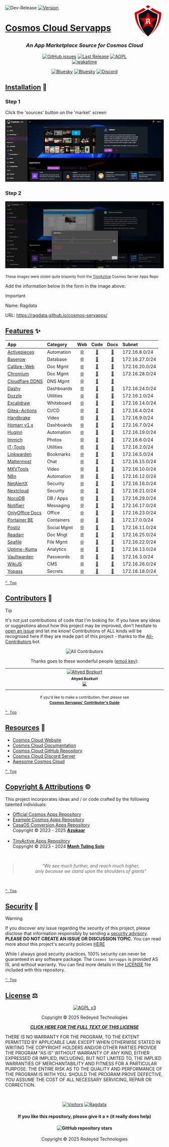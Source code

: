 <a name="top" href="https://github.com/ragdata" target="_blank"><img height="100" align="right" src="https://raw.githubusercontent.com/Ragdata/media/master/logo/Ragdata-64.svg" alt="Cosmos Server Servapps" /></a>

<!-- [![Codacy grade][codacy-grade]][codacy-repo] -->
![Dev-Release][dev-release]
[![Version][version-badge]][release]

<h1>

[Cosmos Cloud Servapps][release]

</h1>

<div align="center">

### _An App Marketplace Source for Cosmos Cloud_

[![GitHub issues][issues-badge]][issues]
[![Last Release][release-date]][release]
[![AGPL][license-badge]][agpl-license]
<br />
[![wakatime][wakatime-badge]][wakatime-repo]

</div>

<div align="center">

<a href="https://bsky.app/profile/aever.au" target="_blank"><img alt="Bluesky" src="https://img.shields.io/badge/Bluesky-0085ff?style=flat-square&logo=bluesky&logoColor=white" /></a>
<a href="mailto:github.discharge208@passfwd.com" target="_blank"><img alt="Bluesky" src="https://img.shields.io/badge/Email-00B4F0?style=flat-square&logo=maildotru&logoColor=white" /></a>
<a href="https://discord.com/users/146165361333633024" target="_blank"><img alt="Discord" src="https://img.shields.io/badge/Discord-5865f2?style=flat-square&logo=discord&logoColor=white" /></a>

</div>

## [Installation](#top) 📂

### Step 1

Click the 'sources' button on the 'market' screen

<img src="images/1.png">

### Step 2

<img src="images/2.png">

<small>These images were stolen quite brazenly from the <a href="https://github.com/TinyActive/cosmos-servapps" target="blank">TinyActive</a> Cosmos Server Apps Repo</small>

Add the information below in the form in the image above:

> [!important]
> Name: Ragdata
>
> URL: https://ragdata.github.io/cosmos-servapps/

## [Features](#top) ✨

| App                         | Category    | Web             | Code            | Docs           | Subnet           |
|:----------------------------|:------------|:---------------:|:---------------:|:--------------:|:-----------------|
| [Activepieces][act]         | Automation  | [🌐][act-web]   | [💾][act-cod]  | [📖][act-doc]  | 172.16.8.0/24    |
| [Baserow][bas]              | Database    | [🌐][bas-web]   | [💾][bas-cod]  | [📖][bas-doc]  | 172.16.27.0/24   |
| [Calibre-Web][cal]          | Doc Mgmt    | [🌐][cal-web]   | [💾][cal-cod]  | [📖][cal-doc]  | 172.16.20.0/24   |
| [Chromium][chr]             | Doc Mgmt    | [🌐][chr-web]   | [💾][chr-cod]  | [📖][chr-doc]  | 172.16.28.0/24   |
| [Cloudflare DDNS][dns]      | DNS Mgmt    | [🌐][dns-web]   | [💾][dns-cod]  | [📖][dns-doc]  |                  |
| [Dashy][das]                | Dashboards  | [🌐][das-web]   | [💾][das-cod]  | [📖][das-doc]  | 172.16.24.0/24   |
| [Dozzle][doz]               | Utilities   | [🌐][doz-web]   | [💾][doz-cod]  | [📖][doz-doc]  | 172.16.1.0/24    |
| [Excalidraw][exc]           | Whiteboard  | [🌐][exc-web]   | [💾][exc-cod]  | [📖][exc-doc]  | 172.16.14.0/24   |
| [Gitea-Actions][git]        | CI/CD       | [🌐][git-web]   | [💾][git-cod]  | [📖][git-doc]  | 172.16.4.0/24    |
| [Handbrake][hnd]            | Video       | [🌐][hnd-web]   | [💾][hnd-cod]  | [📖][hnd-doc]  | 172.16.9.0/24    |
| [Homarr v1.x][hom]          | Dashboards  | [🌐][hom-web]   | [💾][hom-cod]  | [📖][hom-doc]  | 172.16.7.0/24    |
| [Huginn][hug]               | Automation  | [🌐][hug-web]   | [💾][hug-cod]  | [📖][hug-doc]  | 172.16.19.0/24   |
| [Immich][imm]               | Photos      | [🌐][imm-web]   | [💾][imm-cod]  | [📖][imm-doc]  | 172.16.6.0/24    |
| [IT-Tools][itt]             | Utilities   | [🌐][itt-web]   | [💾][itt-cod]  | [📖][itt-doc]  | 172.16.2.0/24    |
| [Linkwarden][lnk]           | Bookmarks   | [🌐][lnk-web]   | [💾][lnk-cod]  | [📖][lnk-doc]  | 172.16.5.0/24    |
| [Mattermost][mat]           | Chat        | [🌐][mat-web]   | [💾][mat-cod]  | [📖][mat-doc]  | 172.16.15.0/24   |
| [MKVTools][mkv]             | Video       | [🌐][mkv-web]   | [💾][mkv-cod]  | [📖][mkv-doc]  | 172.16.10.0/24   |
| [N8n][n8n]                  | Automation  | [🌐][n8n-web]   | [💾][n8n-cod]  | [📖][n8n-doc]  | 172.16.12.0/24   |
| [NetAlertX][net]            | Security    | [🌐][net-web]   | [💾][net-cod]  | [📖][net-doc]  | 172.16.16.0/24   |
| [Nextcloud][nex]            | Security    | [🌐][nex-web]   | [💾][nex-cod]  | [📖][nex-doc]  | 172.16.21.0/24   |
| [NocoDB][noc]               | DB / Apps   | [🌐][noc-web]   | [💾][noc-cod]  | [📖][noc-doc]  | 172.16.29.0/24   |
| [Notifiarr][not]            | Messaging   | [🌐][not-web]   | [💾][not-cod]  | [📖][not-doc]  | 172.16.17.0/24   |
| [OnlyOffice Docs][ood]      | Office      | [🌐][ood-web]   | [💾][ood-cod]  | [📖][ood-doc]  | 172.16.23.0/24   |
| [Portainer BE][pbe]         | Containers  | [🌐][pbe-web]   | [💾][pbe-cod]  | [📖][pbe-doc]  | 172.17.0.0/24    |
| [Postiz][ptz]               | Social Mgmt | [🌐][ptz-web]   | [💾][ptz-cod]  | [📖][ptz-doc]  | 172.16.11.0/24   |
| [Readarr][rdr]              | Doc Mngt    | [🌐][rdr-web]   | [💾][rdr-cod]  | [📖][rdr-doc]  | 172.16.25.0/24   |
| [Seafile][sea]              | File Mgmt   | [🌐][sea-web]   | [💾][sea-cod]  | [📖][sea-doc]  | 172.16.22.0/24   |
| [Uptime-Kuma][upk]          | Analytics   | [🌐][upk-web]   | [💾][upk-cod]  | [📖][upk-doc]  | 172.16.13.0/24   |
| [Vaultwarden][vlw]          | Passwords   | [🌐][vlw-web]   | [💾][vlw-cod]  | [📖][vlw-doc]  | 172.16.3.0/24    |
| [WikiJS][wik]               | CMS         | [🌐][wik-web]   | [💾][wik-cod]  | [📖][wik-doc]  | 172.16.26.0/24   |
| [Yopass][yop]               | Secrets     | [🌐][yop-web]   | [💾][yop-cod]  | [📖][yop-doc]  | 172.16.18.0/24   |

[`^ Top`](#top)

## [Contributors](#toc) 💎

> [!tip]
> It's not just contributions of code that I'm looking for.  If you have any ideas or suggestions about how this project may be improved, don't hesitate to [open an issue][issues] and let me know!  Contributions of ALL kinds will be recognised here if they are made part of this project - thanks to the [All-Contributors][all-contributors] bot.


<div align="center">

<!-- ALL-CONTRIBUTORS-BADGE:START - Do not remove or modify this section -->
![All Contributors](https://img.shields.io/github/all-contributors/ragdata/cosmos-servapps?color=ee8449&style=for-the-badge)
<!-- ALL-CONTRIBUTORS-BADGE:END -->

Thanks goes to these wonderful people ([emoji key](https://allcontributors.org/docs/en/emoji-key)):

<!-- ALL-CONTRIBUTORS-LIST:START - Do not remove or modify this section -->
<!-- prettier-ignore-start -->
<!-- markdownlint-disable -->
<table>
  <tbody>
    <tr>
      <td align="center" valign="top" width="14.28%"><a href="https://github.com/a-bozkurt"><img src="https://avatars.githubusercontent.com/u/211136057?v=4?s=64" width="64px;" alt="Ahyed Bozkurt"/><br /><sub><b>Ahyed Bozkurt</b></sub></a><br /><a href="https://github.com/Ragdata/cosmos-servapps/commits?author=a-bozkurt" title="Code">💻</a></td>
    </tr>
  </tbody>
</table>
<!-- markdownlint-restore -->
<!-- prettier-ignore-end -->
<!-- ALL-CONTRIBUTORS-LIST:END -->

<small>If you'd like to make a contribution, then please see<br />[**Cosmos Servapps' Contributor's Guide**][contributing]</small>

</div>

[`^ Top`](#top)

## [Resources](#top) 📖

* [Cosmos Cloud Website](https://cosmos-cloud.io/)
* [Cosmos Cloud Documentation](https://cosmos-cloud.io/doc)
* [Cosmos Cloud GitHub Repository](https://github.com/azukaar/cosmos-server)
* [Cosmos Cloud Discord Server](https://discord.gg/PwMWwsrwHA)
* [Awesome Cosmos Cloud](https://github.com/azukaar/awesome-cosmos-cloud)

[`^ Top`](#top)

## [Copyright & Attributions](#top) ©️

This project incorporates ideas and / or code crafted by the following talented individuals:

* [Official Cosmos Apps Repository](https://github.com/azukaar/cosmos-servapps-official)
* [Example Cosmos Apps Repository](https://github.com/azukaar/cosmos-marketplace-example)
* [CasaOS Conversion Apps Repository](https://github.com/azukaar/cosmos-servapps-official)<br />Copyright &copy; 2023 - 2025 [**Azukaar**](https://github.com/azukaar)
<br /><br />
* [TinyActive Apps Repository](https://github.com/TinyActive/cosmos-servapps)<br />
Copyright &copy; 2023 - 2024 [**Mạnh Tường Solo**](https://github.com/vncloudsco)

<br />

> <div align="center"><em>"We see much further, and reach much higher,<br>only because we stand upon the shoulders of giants"</em></div>
<br />

[`^ Top`](#top)

## [Security](#top) 🔐

> [!warning]
>If you discover any issue regarding the security of this project, please disclose that information responsibly by sending a [security advisory][advisory].  **PLEASE DO NOT CREATE AN ISSUE OR DISCUSSION TOPIC.**  You can read more about this project's security policies [HERE][security]

While I always good security practices, 100% security can never be guaranteed in any software package.  The `Cosmos Servapps` is provided AS IS, and without warranty.  You can find more details in the [LICENSE](LICENSE) file included with this repository.

[`^ Top`](#top)

## [License](#top) ⚖️

<div align="center">

[![AGPL v3][license-badge]][agpl-license]

Copyright © 2025 Redeyed Technologies

[_**CLICK HERE FOR THE FULL TEXT OF THIS LICENSE**_][agpl-license]

</div>

THERE IS NO WARRANTY FOR THE PROGRAM, TO THE EXTENT PERMITTED BY
APPLICABLE LAW.  EXCEPT WHEN OTHERWISE STATED IN WRITING THE COPYRIGHT
HOLDERS AND/OR OTHER PARTIES PROVIDE THE PROGRAM "AS IS" WITHOUT WARRANTY
OF ANY KIND, EITHER EXPRESSED OR IMPLIED, INCLUDING, BUT NOT LIMITED TO,
THE IMPLIED WARRANTIES OF MERCHANTABILITY AND FITNESS FOR A PARTICULAR
PURPOSE.  THE ENTIRE RISK AS TO THE QUALITY AND PERFORMANCE OF THE PROGRAM
IS WITH YOU.  SHOULD THE PROGRAM PROVE DEFECTIVE, YOU ASSUME THE COST OF
ALL NECESSARY SERVICING, REPAIR OR CORRECTION.

&nbsp;

<div align="center">

<a href="https://visitorbadge.io/status?path=https%3A%2F%2Fgithub.com%2Fragdata%2Fcosmos-servapps" target="_blank"><img alt="Visitors" src="https://api.visitorbadge.io/api/combined?path=https%3A%2F%2Fgithub.com%2Fragdata%2Fcosmos-servapps&countColor=%23d20000" /></a>
<a href="https://github.com/Ragdata" target="_blank"><img alt="Ragdata" src="https://img.shields.io/badge/-Made_With_☕_By_Ragdata-D20000?style=for-the-badge" /></a>

<h4>

If you like this repository, please give it a ⭐ (it really does help)

<img alt="GitHub repository stars" src="https://img.shields.io/github/stars/ragdata/cosmos-servapps?style=social">

</h4>

Copyright &copy; 2025 Redeyed Technologies
</div>

[sce]: https://github.com/Ragdata/cosmos-servapps/tree/master/servapps/activepieces
[sce-web]: https://www.activepieces.com/
[sce-cod]: https://github.com/activepieces/activepieces/
[sce-doc]: https://seafile.readthedocs.io/en/latest/

[pro]: https://github.com/Ragdata/cosmos-servapps/tree/master/servapps/activepieces
[pro-web]: https://www.activepieces.com/
[pro-cod]: https://github.com/activepieces/activepieces/
[pro-doc]: https://www.seafile.com/en/support/

[ood]: https://github.com/Ragdata/cosmos-servapps/tree/master/servapps/activepieces
[ood-web]: https://www.activepieces.com/
[ood-cod]: https://github.com/activepieces/activepieces/
[ood-doc]: https://helpcenter.onlyoffice.com/

[//]: # (############################################################)

[act]: https://github.com/Ragdata/cosmos-servapps/tree/master/servapps/activepieces
[act-web]: https://www.activepieces.com/
[act-cod]: https://github.com/activepieces/activepieces/
[act-doc]: https://www.activepieces.com/docs/getting-started/introduction

[bas]: https://github.com/Ragdata/cosmos-servapps/tree/master/servapps/baserow
[bas-web]: https://baserow.io/
[bas-cod]: https://gitlab.com/baserow/baserow
[bas-doc]: https://baserow.io/user-docs

[cal]: https://github.com/Ragdata/cosmos-servapps/tree/master/servapps/calibre-web
[cal-web]: https://calibre-ebook.com/
[cal-cod]: https://github.com/janeczku/calibre-web
[cal-doc]: https://calibre-ebook.com/help

[chr]: https://github.com/Ragdata/cosmos-servapps/tree/master/servapps/chromium
[chr-web]: https://docs.linuxserver.io/images/docker-chromium/
[chr-cod]: https://github.com/linuxserver/docker-chromium/
[chr-doc]: https://docs.linuxserver.io/images/docker-chromium/

[dns]: https://github.com/Ragdata/cosmos-servapps/tree/master/servapps/cloudflare-dns
[dns-web]: https://github.com/favonia/cloudflare-ddns
[dns-cod]: https://github.com/favonia/cloudflare-ddns
[dns-doc]: https://github.com/favonia/cloudflare-ddns

[das]: https://github.com/Ragdata/cosmos-servapps/tree/master/servapps/dashy
[das-web]: https://dashy.to/
[das-cod]: https://github.com/Lissy93/dashy
[das-doc]: https://dashy.to/docs

[doz]: https://github.com/Ragdata/cosmos-servapps/tree/master/servapps/dozzle
[doz-web]: https://dozzle.dev/
[doz-cod]: https://github.com/amir20/dozzle
[doz-doc]: https://dozzle.dev/guide/what-is-dozzle

[exc]: https://github.com/Ragdata/cosmos-servapps/tree/master/servapps/excalidraw
[exc-web]: https://excalidraw.com/
[exc-cod]: https://github.com/excalidraw/excalidraw/
[exc-doc]: https://github.com/excalidraw/excalidraw/discussions

[git]: https://github.com/Ragdata/cosmos-servapps/tree/master/servapps/gitea-actions
[git-web]: https://about.gitea.com/
[git-cod]: https://github.com/go-gitea/gitea
[git-doc]: https://docs.gitea.com/

[hnd]: https://github.com/Ragdata/cosmos-servapps/tree/master/servapps/handbrake
[hnd-web]: https://handbrake.fr/
[hnd-cod]: https://github.com/jlesage/docker-handbrake
[hnd-doc]: https://handbrake.fr/docs/

[hom]: https://github.com/Ragdata/cosmos-servapps/tree/master/servapps/homarr
[hom-web]: https://homarr.dev/
[hom-cod]: https://github.com/ajnart/homarr
[hom-doc]: https://homarr.dev/docs/getting-started/

[hug]: https://github.com/Ragdata/cosmos-servapps/tree/master/servapps/huginn
[hug-web]: https://github.com/huginn/huginn
[hug-cod]: https://github.com/huginn/huginn
[hug-doc]: https://github.com/huginn/huginn/wiki

[imm]: https://github.com/Ragdata/cosmos-servapps/tree/master/servapps/immich
[imm-web]: https://immich.app/
[imm-cod]: https://github.com/immich-app/immich
[imm-doc]: https://immich.app/docs/overview/introduction

[itt]: https://github.com/Ragdata/cosmos-servapps/tree/master/servapps/it-tools
[itt-web]: https://it-tools.tech/
[itt-cod]: https://github.com/CorentinTh/it-tools
[itt-doc]: https://github.com/CorentinTh/it-tools

[lnk]: https://github.com/Ragdata/cosmos-servapps/tree/master/servapps/linkwarden
[lnk-web]: https://linkwarden.app/
[lnk-cod]: https://github.com/linkwarden/linkwarden
[lnk-doc]: https://docs.linkwarden.app/

[mat]: https://github.com/Ragdata/cosmos-servapps/tree/master/servapps/mattermost
[mat-web]: https://mattermost.com/
[mat-cod]: https://github.com/mattermost/mattermost/
[mat-doc]: https://docs.mattermost.com/

[mkv]: https://github.com/Ragdata/cosmos-servapps/tree/master/servapps/mkvtoolnix
[mkv-web]: https://mkvtoolnix.download/
[mkv-cod]: https://github.com/jlesage/docker-mkvtoolnix
[mkv-doc]: https://mkvtoolnix.download/docs.html

[n8n]: https://github.com/Ragdata/cosmos-servapps/tree/master/servapps/n8n
[n8n-web]: https://n8n.io/
[n8n-cod]: https://github.com/n8n-io/n8n/
[n8n-doc]: https://docs.n8n.io/

[net]: https://github.com/Ragdata/cosmos-servapps/tree/master/servapps/netalertx
[net-web]: https://netalertx.com/
[net-cod]: https://github.com/jokob-sk/NetAlertX/
[net-doc]: https://jokob-sk.github.io/NetAlertX/

[nex]: https://github.com/Ragdata/cosmos-servapps/tree/master/servapps/nextcloud
[nex-web]: https://nextcloud.com/
[nex-cod]: https://github.com/nextcloud
[nex-doc]: https://docs.nextcloud.com/server/latest/admin_manual/

[noc]: https://github.com/Ragdata/cosmos-servapps/tree/master/servapps/nocodb
[noc-web]: https://nocodb.com/
[noc-cod]: https://github.com/nocodb/nocodb
[noc-doc]: https://docs.nocodb.com/

[not]: https://github.com/Ragdata/cosmos-servapps/tree/master/servapps/notifiarr
[not-web]: https://notifiarr.com/
[not-cod]: https://github.com/Notifiarr/notifiarr
[not-doc]: https://notifiarr.wiki/

[ood]: https://github.com/Ragdata/cosmos-servapps/tree/master/servapps/onlyoffice-docs
[ood-web]: https://www.onlyoffice.com/
[ood-cod]: https://github.com/ONLYOFFICE/Docker-DocumentServer
[ood-doc]: https://helpcenter.onlyoffice.com/

[pbe]: https://github.com/Ragdata/cosmos-servapps/tree/master/servapps/portainer-be
[pbe-web]: https://www.portainer.io/
[pbe-cod]: https://github.com/portainer/portainer
[pbe-doc]: https://docs.portainer.io/

[ptz]: https://github.com/Ragdata/cosmos-servapps/tree/master/servapps/positz
[ptz-web]: https://postiz.com/
[ptz-cod]: https://github.com/gitroomhq/postiz-app
[ptz-doc]: https://docs.postiz.com/introduction

[rdr]: https://github.com/Ragdata/cosmos-servapps/tree/master/servapps/readarr
[rdr-web]: https://readarr.com/
[rdr-cod]: https://github.com/Readarr/Readarr
[rdr-doc]: https://wiki.servarr.com/en/readarr

[sea]: https://github.com/Ragdata/cosmos-servapps/tree/master/servapps/seafile
[sea-web]: http://seafile.com/
[sea-cod]: https://github.com/haiwen/seafile
[sea-doc]: https://www.seafile.com/en/support/

[upk]: https://github.com/Ragdata/cosmos-servapps/tree/master/servapps/uptime-kuma
[upk-web]: https://uptime.kuma.pet/
[upk-cod]: https://github.com/louislam/uptime-kuma
[upk-doc]: https://github.com/louislam/uptime-kuma/wiki

[vlw]: https://github.com/Ragdata/cosmos-servapps/tree/master/servapps/vaultwarden
[vlw-web]: https://github.com/IceWhaleTech/CasaOS-AppStore
[vlw-cod]: https://github.com/dani-garcia/vaultwarden
[vlw-doc]: https://bitwarden.com/help/

[wik]: https://github.com/Ragdata/cosmos-servapps/tree/master/servapps/vaultwarden
[wik-web]: https://github.com/IceWhaleTech/CasaOS-AppStore
[wik-cod]: https://github.com/dani-garcia/vaultwarden
[wik-doc]: https://bitwarden.com/help/

[yop]: https://github.com/Ragdata/cosmos-servapps/tree/master/servapps/yopass
[yop-web]: https://yopass.se/
[yop-cod]: https://github.com/jhaals/yopass/
[yop-doc]: https://github.com/jhaals/yopass

[//]: # (############################################################)

[release]: https://github.com/ragdata/cosmos-servapps/releases/tag/0.1.1-dev
[gh-pages]: https://ragdata.github.io/cosmos-servapps/
[repo]: https://github.com/ragdata/cosmos-servapps

[dev-release]: https://img.shields.io/badge/Status-Dev--Release-cd4800?labelColor=31383f
[issues-badge]: https://img.shields.io/github/issues-raw/ragdata/cosmos-servapps?style=for-the-badge&logo=github
[license-badge]: https://img.shields.io/badge/License-AGPL_v3-blue?style=for-the-badge
[release-date]: https://img.shields.io/github/release-date-pre/ragdata/cosmos-servapps?display_date=published_at&style=for-the-badge
[version-badge]: https://img.shields.io/badge/dynamic/yaml?url=https%3A%2F%2Fraw.githubusercontent.com%2Fragdata%2Fcosmos-servapps%2Fmaster%2F.releaserc&query=%24.version&prefix=v&label=Version&labelColor=31383f&color=cd4800


[issues]: https://github.com/ragdata/cosmos-servapps/issues
[agpl-license]: http://choosealicense.com/licenses/agpl/

[wakatime-badge]: https://wakatime.com/badge/user/7e04d9d4-3a44-495e-b622-69fdbafd036c/project/d8fd4898-5adc-4ab8-8208-4f3ce314075d.svg?style=for-the-badge
[wakatime-repo]: https://wakatime.com/badge/user/7e04d9d4-3a44-495e-b622-69fdbafd036c/project/d8fd4898-5adc-4ab8-8208-4f3ce314075d

[advisory]: https://github.com/ragdata/cosmos-servapps/security/advisories/new
[all-contributors]: https://allcontributors.org
[contributing]: https://github.com/ragdata/.github/blob/master/.github/CONTRIBUTING.md
[security]: https://github.com/ragdata/cosmos-servapps/security/policy

[ragdata-repo]: https://github.com/Ragdata